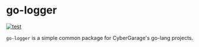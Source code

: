 # go-logger

[![test](https://github.com/cybergarage/go-logger/actions/workflows/makefile.yml/badge.svg)](https://github.com/cybergarage/go-logger/actions/workflows/makefile.yml)

`go-logger` is a simple common package for CyberGarage's go-lang projects.
